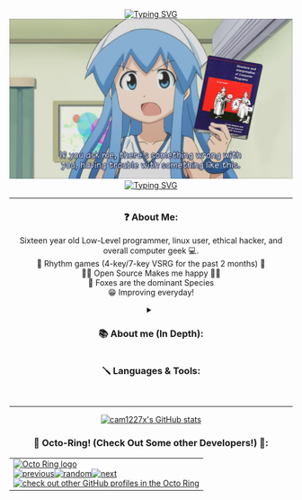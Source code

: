<div align="center">
	<a href="https://git.io/typing-svg"><img src="https://readme-typing-svg.herokuapp.com?font=Fira+Code&duration=3950&pause=1250&center=true&width=500&lines=%F0%9F%92%99+Cam1227x+%F0%9F%92%99" alt="Typing SVG" /></a>
	<img alt="" src="./imgs/Something_Wrong.jpg">
	<a href="https://git.io/typing-svg"><img src="https://readme-typing-svg.herokuapp.com?font=Fira+Code&duration=3950&pause=1250&center=true&width=500&lines=Progamming+%3C3" alt="Typing SVG" /></a>
	
---

### ❓ About Me:
Sixteen year old Low-Level programmer, linux user, ethical hacker, and overall computer geek 💻.<br>
🎵 Rhythm games (4-key/7-key VSRG for the past 2 months) 🎵<br>
💙🐧 Open Source Makes me happy 🐧💙<br>
🦊 Foxes are the dominant Species<br>
😁 Improving everyday!<br>

<details>
 <summary><h3>📚 About me (In Depth):</h3></summary>
I'm a sixteen year old Low-Level programmer, linux user, ethical hacker, and overall computer geek 💻. The first time I programmed was when I was 12. I got into
programming because all I always wanted to be able to (as nerdy as it sounds...) create operating system, program applications, and create game hacks! I had a really
weird experience with programming in the beginning, which ended up with me quiting, and I switched to study ⚡ electrical engineering ⚡ instead. Which, was difficult but
very enjoyable! But I still knew that I wanted to be able to program amazing things, so I endedup comming back to programming, and started learning C & C++. As of
recently, I Really enjoy learning about systems-level programming, and am currently learning kernel development. I plan to continue learning C, C++ and Assembly, as well
as learn languages like Rust, Zig, and typescript in the future. I also really enjoy participating in online cyber-security competitions, as well as game jams 👾. 
Thanks for checking my page out =)!
</details>

### 🪛 Languages & Tools:
<br />

---
[![cam1227x's GitHub stats](https://github-readme-stats.vercel.app/api?username=cam1227x&theme=react&show_icons=true)](https://github.com/anuraghazra/github-readme-stats)

<h3 align="center">🐙 Octo-Ring! (Check Out Some other Developers!) 🐙:</h3>
<table><tbody><tr><td><a href="https://octo-ring.com/"><img src="https://octo-ring.com/static/img/widget/top.png" width="99%" alt="Octo Ring logo" align="top"></a><br><a href="https://octo-ring.com/p/cam1227x/prev"><img src="https://octo-ring.com/static/img/widget/prev.png" width="33%" alt="previous" align="top" title="previous profile"></a><a href="https://octo-ring.com/p/cam1227x/random"><img src="https://octo-ring.com/static/img/widget/random.png" width="33%" alt="random" align="top" title="random profile"></a><a href="https://octo-ring.com/p/cam1227x/next"><img src="https://octo-ring.com/static/img/widget/next.png" width="33%" alt="next" align="top" title="next profile"></a><br><a href="https://octo-ring.com/"><img src="https://octo-ring.com/static/img/widget/bottom.png" width="99%" alt="check out other GitHub profiles in the Octo Ring" align="top"></a></td></tr></tbody></table>
</table>

</div>
